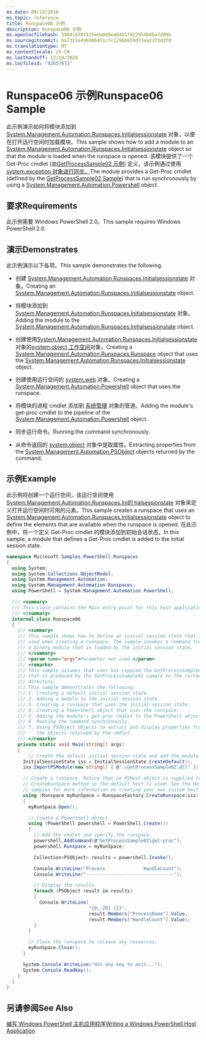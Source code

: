 ```yaml
---
ms.date: 09/13/2016
ms.topic: reference
title: Runspace06 示例
description: Runspace06 示例
ms.openlocfilehash: 39841478f115eda089e4d4b1f822954b6ba7d09b
ms.sourcegitcommit: ba7315a496986451cfc1296b659d73ea2373d3f0
ms.translationtype: MT
ms.contentlocale: zh-CN
ms.lasthandoff: 12/10/2020
ms.locfileid: "92657671"
---
```

# <a name="runspace06-sample"></a><span data-ttu-id="adde7-103">Runspace06 示例</span><span class="sxs-lookup"><span data-stu-id="adde7-103">Runspace06 Sample</span></span>

<span data-ttu-id="adde7-104">此示例演示如何将模块添加到 [System.Management.Automation.Runspaces.Initialsessionstate](/dotnet/api/System.Management.Automation.Runspaces.InitialSessionState) 对象，以便在打开运行空间时加载模块。</span><span class="sxs-lookup"><span data-stu-id="adde7-104">This sample shows how to add a module to an [System.Management.Automation.Runspaces.Initialsessionstate](/dotnet/api/System.Management.Automation.Runspaces.InitialSessionState) object so that the module is loaded when the runspace is opened.</span></span> <span data-ttu-id="adde7-105">该模块提供了一个 Get-Proc cmdlet (由[GetProcessSample02 示例](../cmdlet/getprocesssample02-sample.md)) 定义，该示例通过使用[system.exception 对象进行同步。](/dotnet/api/system.management.automation.powershell)</span><span class="sxs-lookup"><span data-stu-id="adde7-105">The module provides a Get-Proc cmdlet (defined by the [GetProcessSample02 Sample](../cmdlet/getprocesssample02-sample.md)) that is run synchronously by using a [System.Management.Automation.Powershell](/dotnet/api/system.management.automation.powershell) object.</span></span>

## <a name="requirements"></a><span data-ttu-id="adde7-106">要求</span><span class="sxs-lookup"><span data-stu-id="adde7-106">Requirements</span></span>

<span data-ttu-id="adde7-107">此示例需要 Windows PowerShell 2.0。</span><span class="sxs-lookup"><span data-stu-id="adde7-107">This sample requires Windows PowerShell 2.0.</span></span>

## <a name="demonstrates"></a><span data-ttu-id="adde7-108">演示</span><span class="sxs-lookup"><span data-stu-id="adde7-108">Demonstrates</span></span>

<span data-ttu-id="adde7-109">此示例演示以下各项。</span><span class="sxs-lookup"><span data-stu-id="adde7-109">This sample demonstrates the following.</span></span>

- <span data-ttu-id="adde7-110">创建 [System.Management.Automation.Runspaces.Initialsessionstate](/dotnet/api/System.Management.Automation.Runspaces.InitialSessionState) 对象。</span><span class="sxs-lookup"><span data-stu-id="adde7-110">Creating an [System.Management.Automation.Runspaces.Initialsessionstate](/dotnet/api/System.Management.Automation.Runspaces.InitialSessionState) object.</span></span>

- <span data-ttu-id="adde7-111">将模块添加到 [System.Management.Automation.Runspaces.Initialsessionstate](/dotnet/api/System.Management.Automation.Runspaces.InitialSessionState) 对象。</span><span class="sxs-lookup"><span data-stu-id="adde7-111">Adding the module to the [System.Management.Automation.Runspaces.Initialsessionstate](/dotnet/api/System.Management.Automation.Runspaces.InitialSessionState) object.</span></span>

- <span data-ttu-id="adde7-112">创建使用[System.Management.Automation.Runspaces.Initialsessionstate](/dotnet/api/System.Management.Automation.Runspaces.InitialSessionState)对象的[system.object 工作空间](/dotnet/api/System.Management.Automation.Runspaces.Runspace)对象。</span><span class="sxs-lookup"><span data-stu-id="adde7-112">Creating a [System.Management.Automation.Runspaces.Runspace](/dotnet/api/System.Management.Automation.Runspaces.Runspace) object that uses the [System.Management.Automation.Runspaces.Initialsessionstate](/dotnet/api/System.Management.Automation.Runspaces.InitialSessionState) object.</span></span>

- <span data-ttu-id="adde7-113">创建使用运行空间的 [system.web](/dotnet/api/system.management.automation.powershell) 对象。</span><span class="sxs-lookup"><span data-stu-id="adde7-113">Creating a [System.Management.Automation.Powershell](/dotnet/api/system.management.automation.powershell) object that uses the runspace.</span></span>

- <span data-ttu-id="adde7-114">将模块的进程 cmdlet 添加到 [系统管理](/dotnet/api/system.management.automation.powershell) 对象的管道。</span><span class="sxs-lookup"><span data-stu-id="adde7-114">Adding the module's get-proc cmdlet to the pipeline of the [System.Management.Automation.Powershell](/dotnet/api/system.management.automation.powershell) object.</span></span>

- <span data-ttu-id="adde7-115">同步运行命令。</span><span class="sxs-lookup"><span data-stu-id="adde7-115">Running the command synchronously.</span></span>

- <span data-ttu-id="adde7-116">从命令返回的 [system.object](/dotnet/api/System.Management.Automation.PSObject) 对象中提取属性。</span><span class="sxs-lookup"><span data-stu-id="adde7-116">Extracting properties from the [System.Management.Automation.PSObject](/dotnet/api/System.Management.Automation.PSObject) objects returned by the command.</span></span>

## <a name="example"></a><span data-ttu-id="adde7-117">示例</span><span class="sxs-lookup"><span data-stu-id="adde7-117">Example</span></span>

<span data-ttu-id="adde7-118">此示例将创建一个运行空间，该运行空间使用 [System.Management.Automation.Runspaces.Ini的 tialsessionstate](/dotnet/api/System.Management.Automation.Runspaces.InitialSessionState) 对象来定义打开运行空间时可用的元素。</span><span class="sxs-lookup"><span data-stu-id="adde7-118">This sample creates a runspace that uses an [System.Management.Automation.Runspaces.Initialsessionstate](/dotnet/api/System.Management.Automation.Runspaces.InitialSessionState) object to define the elements that are available when the runspace is opened.</span></span> <span data-ttu-id="adde7-119">在此示例中，将一个定义 Get-Proc cmdlet 的模块添加到初始会话状态。</span><span class="sxs-lookup"><span data-stu-id="adde7-119">In this sample, a module that defines a Get-Proc cmdlet is added to the initial session state.</span></span>

```csharp
namespace Microsoft.Samples.PowerShell.Runspaces
{
  using System;
  using System.Collections.ObjectModel;
  using System.Management.Automation;
  using System.Management.Automation.Runspaces;
  using PowerShell = System.Management.Automation.PowerShell;

  /// <summary>
  /// This class contains the Main entry point for this host application.
  /// </summary>
  internal class Runspace06
  {
    /// <summary>
    /// This sample shows how to define an initial session state that is
    /// used when creating a runspace. The sample invokes a command from
    /// a binary module that is loaded by the initial session state.
    /// </summary>
    /// <param name="args">Parameter not used.</param>
    /// <remarks>
    /// This sample assumes that user has coppied the GetProcessSample02.dll
    /// that is produced by the GetProcessSample02 sample to the current
    /// directory.
    /// This sample demonstrates the following:
    /// 1. Creating a default initial session state.
    /// 2. Adding a module to the initial session state.
    /// 3. Creating a runspace that uses the initial session state.
    /// 4. Creating a PowerShell object that uses the runspace.
    /// 5. Adding the module's get-proc cmdlet to the PowerShell object.
    /// 6. Running the command synchronously.
    /// 7. Using PSObject objects to extract and display properties from
    ///    the objects returned by the cmdlet.
    /// </remarks>
    private static void Main(string[] args)
    {
        // Create the default initial session state and add the module.
      InitialSessionState iss = InitialSessionState.CreateDefault();
      iss.ImportPSModule(new string[] { @".\GetProcessSample02.dll" });

      // Create a runspace. Notice that no PSHost object is supplied to the
      // CreateRunspace method so the default host is used. See the Host
      // samples for more information on creating your own custom host.
      using (Runspace myRunSpace = RunspaceFactory.CreateRunspace(iss))
      {
        myRunSpace.Open();

        // Create a PowerShell object.
        using (PowerShell powershell = PowerShell.Create())
        {
          // Add the cmdlet and specify the runspace.
          powershell.AddCommand(@"GetProcessSample02\get-proc");
          powershell.Runspace = myRunSpace;

          Collection<PSObject> results = powershell.Invoke();

          Console.WriteLine("Process              HandleCount");
          Console.WriteLine("--------------------------------");

          // Display the results.
          foreach (PSObject result in results)
          {
            Console.WriteLine(
                              "{0,-20} {1}",
                              result.Members["ProcessName"].Value,
                              result.Members["HandleCount"].Value);
          }
        }

        // Close the runspace to release any resources.
        myRunSpace.Close();
      }

      System.Console.WriteLine("Hit any key to exit...");
      System.Console.ReadKey();
    }
  }
}
```

## <a name="see-also"></a><span data-ttu-id="adde7-120">另请参阅</span><span class="sxs-lookup"><span data-stu-id="adde7-120">See Also</span></span>

[<span data-ttu-id="adde7-121">编写 Windows PowerShell 主机应用程序</span><span class="sxs-lookup"><span data-stu-id="adde7-121">Writing a Windows PowerShell Host Application</span></span>](./writing-a-windows-powershell-host-application.md)

